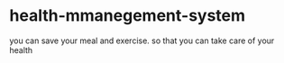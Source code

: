 # health-mmanegement-system
you can save your meal and exercise. so that you can take care of your health
